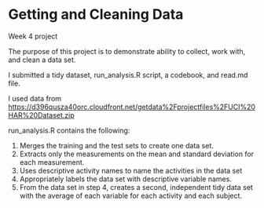 # Getting and Cleaning Data
Week 4 project

The purpose of this project is to demonstrate ability to collect, work with, and clean a data set.

I submitted a tidy dataset, run_analysis.R script, a codebook, and read.md file.

I used data from https://d396qusza40orc.cloudfront.net/getdata%2Fprojectfiles%2FUCI%20HAR%20Dataset.zip

run_analysis.R contains the following:
1. Merges the training and the test sets to create one data set.
2. Extracts only the measurements on the mean and standard deviation for each measurement.
3. Uses descriptive activity names to name the activities in the data set
4. Appropriately labels the data set with descriptive variable names.
5. From the data set in step 4, creates a second, independent tidy data set with the average of each variable for each activity and each subject.
